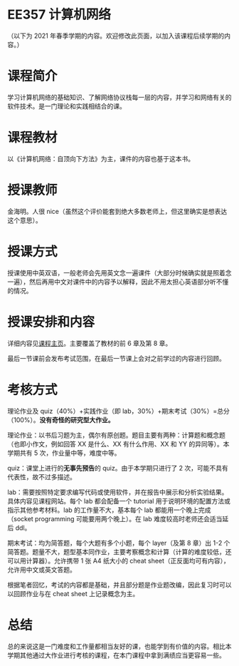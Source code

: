 
# EE357 计算机网络

（以下为 2021 年春季学期的内容。欢迎修改此页面，以加入该课程后续学期的内容。）

# 课程简介

学习计算机网络的基础知识、了解网络协议栈每一层的内容，并学习和网络有关的软件技术。是一门理论和实践相结合的课。

# 课程教材

以《计算机网络：自顶向下方法》为主，课件的内容也基于这本书。

# 授课教师

金海明。人很 nice（虽然这个评价能套到绝大多数老师上，但这里确实是想表达这个意思）。

# 授课方式

授课使用中英双语，一般老师会先用英文念一遍课件（大部分时候确实就是照着念一遍），然后再用中文对课件中的内容予以解释，因此不用太担心英语部分听不懂的情况。

# 授课安排和内容

详细内容见[课程主页](https://jhc.sjtu.edu.cn/~haimingjin/ee357sp21/)。主要覆盖了教材的前 6 章及第 8 章。

最后一节课前会发布考试范围，在最后一节课上会对之前学过的内容进行回顾。

# 考核方式

理论作业及 quiz（40%）+实践作业（即 lab，30%）+期末考试（30%）=总分（100%）。**没有奇怪的研究型大作业。**

理论作业：以书后习题为主，偶尔有原创题。题目主要有两种：计算题和概念题（也即小作文，例如回答 XX 是什么、XX 有什么作用、XX 和 YY 的异同等）。本学期共有 5 次，作业量中等，难度中等。

quiz：课堂上进行的**无事先预告**的 quiz。由于本学期只进行了 2 次，可能不具有代表性，故不过多描述。

lab：需要按照特定要求编写代码或使用软件，并在报告中展示和分析实验结果。具体内容见课程网站。每个 lab 都会配备一个 tutorial 用于说明环境的配置方法或指示其他参考材料。lab 的工作量不大，基本每个 lab 都能用一个晚上完成（socket programming 可能要用两个晚上）。在 lab 难度较高时老师还会适当延后 ddl。

期末考试：均为简答题，每个大题有多个小题，每个 layer（及第 8 章）出 1-2 个简答题。题量不大，题型基本同作业，主要考察概念和计算（计算的难度较低，还可以用计算器）。允许携带 1 张 A4 纸大小的 cheat sheet（正反面均可有内容），允许用中文或英文答题。

根据笔者回忆，考试的内容都是基础，并且部分题是作业题改编，因此复习时可以以回顾作业与在 cheat sheet 上记录概念为主。

# 总结

总的来说这是一门难度和工作量都相当友好的课，也能学到有价值的内容。相比本学期其他通过大作业进行考核的课程，在本门课程中拿到满绩应当更容易一些。
